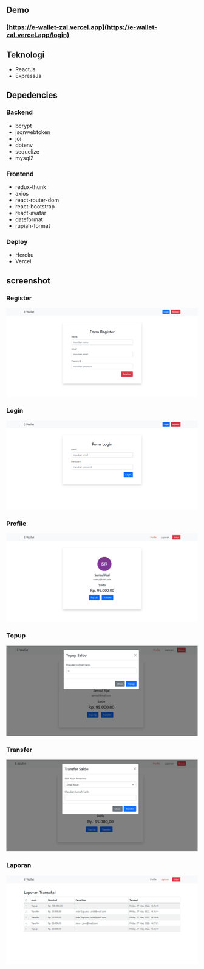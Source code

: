 ## Demo
### [https://e-wallet-zal.vercel.app](https://e-wallet-zal.vercel.app/login)

## Teknologi
- ReactJs
- ExpressJs

## Depedencies

### Backend
- bcrypt
- jsonwebtoken
- joi
- dotenv
- sequelize
- mysql2

### Frontend
- redux-thunk
- axios
- react-router-dom
- react-bootstrap
- react-avatar
- dateformat
- rupiah-format

### Deploy
- Heroku
- Vercel

## screenshot
### Register
<img src="https://github.com/samsul-rijal/e-wallet/blob/master/screenshot/Register.png" style="text-align : center;" > </img>

### Login
<img src="https://github.com/samsul-rijal/e-wallet/blob/master/screenshot/Login.png" style="text-align : center;" > </img>

### Profile
<img src="https://github.com/samsul-rijal/e-wallet/blob/master/screenshot/Profile.png" style="text-align : center;" > </img>

### Topup
<img src="https://github.com/samsul-rijal/e-wallet/blob/master/screenshot/Topup.PNG" style="text-align : center;" > </img>

### Transfer
<img src="https://github.com/samsul-rijal/e-wallet/blob/master/screenshot/Transfer.PNG" style="text-align : center;" > </img>

### Laporan
<img src="https://github.com/samsul-rijal/e-wallet/blob/master/screenshot/Laporan.png" style="text-align : center;" > </img>
